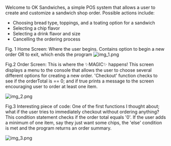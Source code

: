 Welcome to OK Sandwiches, a simple POS system that allows a user to create and customize a sandwich shop order.
Possible actions include:

- Choosing bread type, toppings, and a toating option for a sandwich
- Selecting a chip flavor
- Selecting a drink flavor and size
- Cancelling the ordering process

Fig. 1 Home Screen: Where the user begins. Contains option to begin a new order OR to exit, which ends the program
![img_1.png](img_1.png)

Fig.2 Order Screen: This is where the ✨MAGIC✨ happens! This screen displays a menu to the console that allows the user to choose several different options for creating a new order.
'Checkout' function checks to see if the orderTotal is == 0; and if true prints a message to the screen encouraging user to order at least one item.

![img_2.png](img_2.png)

Fig.3 Interesting piece of code: One of the first functions I thought about; what if the user tries to immediately checkout without ordering anything? This condition statement checks if the order total equals '0'.
If the user adds a minimum of one item, say they just want some chips, the 'else' condition is met and the program returns an order summary.

![img_3.png](img_3.png)
